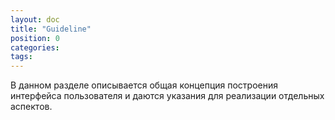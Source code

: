 ```yaml
---
layout: doc
title: "Guideline"
position: 0
categories: 
tags: 
---
```


В данном разделе описывается общая концепция построения интерфейса пользователя и даются указания для реализации отдельных аспектов.

 



 

 

